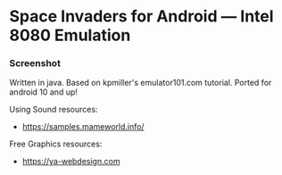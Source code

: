 # Space Invaders for Android — Intel 8080 Emulation

### Screenshot


Written in java. Based on kpmiller's emulator101.com tutorial. Ported for android 10 and up!

Using Sound resources:
- https://samples.mameworld.info/

Free Graphics resources:
- https://ya-webdesign.com
